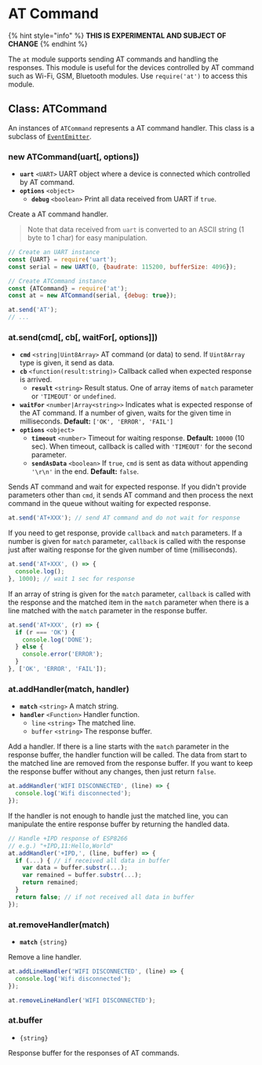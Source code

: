 # AT Command

{% hint style="info" %}
**THIS IS EXPERIMENTAL AND SUBJECT OF CHANGE**
{% endhint %}

The `at` module supports sending AT commands and handling the responses. This module is useful for the devices controlled by AT command such as Wi-Fi, GSM, Bluetooth modules. Use `require('at')` to access this module.

## Class: ATCommand

An instances of `ATCommand` represents a AT command handler. This class is a subclass of [`EventEmitter`](events.md).

### new ATCommand(uart\[, options])

* **`uart`** `<UART>` UART object where a device is connected which controlled by AT command.
* **`options`** `<object>`&#x20;
  * **`debug`** `<boolean>` Print all data received from UART if `true`.

Create a AT command handler.

> Note that data received from `uart` is converted to an ASCII string (1 byte to 1 char) for easy manipulation.

```javascript
// Create an UART instance
const {UART} = require('uart');
const serial = new UART(0, {baudrate: 115200, bufferSize: 4096});

// Create ATCommand instance
const {ATCommand} = require('at');
const at = new ATCommand(serial, {debug: true});

at.send('AT');
// ...
```

### at.send(cmd\[, cb\[, waitFor\[, options]])

* **`cmd`** `<string|Uint8Array>` AT command (or data) to send. If `Uint8Array` type is given, it send as data.
* **`cb`** `<function(result:string)>` Callback called when expected response is arrived.
  * **`result`** `<string>` Result status. One of array items of `match` parameter or `'TIMEOUT'` or `undefined`.
* **`waitFor`** `<number|Array<string>>` Indicates what is expected response of the AT command. If a number of given, waits for the given time in milliseconds. **Default:** `['OK', 'ERROR', 'FAIL']`
* **`options`** `<object>`
  * **`timeout`** `<number>` Timeout for waiting response. **Default:** `10000` (10 sec). When timeout, callback is called with `'TIMEOUT'` for the second parameter.
  * **`sendAsData`** `<boolean>` If `true`, `cmd` is sent as data without appending `'\r\n'` in the end. **Default:** `false`.

Sends AT command and wait for expected response. If you didn't provide parameters other than `cmd`, it sends AT command and then process the next command in the queue without waiting for expected response.

```javascript
at.send('AT+XXX'); // send AT command and do not wait for response
```

If you need to get response, provide `callback` and `match` parameters. If a number is given for `match` parameter, `callback` is called with the response just after waiting response for the given number of time (milliseconds).

```javascript
at.send('AT+XXX', () => {
  console.log();
}, 1000); // wait 1 sec for response
```

If an array of string is given for the `match` parameter, `callback` is called with the response and the matched item in the `match` parameter when there is a line matched with the `match` parameter in the response buffer.

```javascript
at.send('AT+XXX', (r) => {
  if (r === 'OK') {
    console.log('DONE');
  } else {
    console.error('ERROR');
  }
}, ['OK', 'ERROR', 'FAIL']);
```

### at.addHandler(match, handler)

* **`match`** `<string>` A match string.
* **`handler`** `<Function>` Handler function.
  * `line` `<string>` The matched line.
  * `buffer` `<string>` The response buffer.

Add a handler. If there is a line starts with the `match` parameter in the response buffer, the handler function will be called. The data from start to the matched line are removed from the response buffer. If you want to keep the response buffer without any changes, then just return `false`.

```javascript
at.addHandler('WIFI DISCONNECTED', (line) => {
  console.log('Wifi disconnected');
});
```

If the handler is not enough to handle just the matched line, you can manipulate the entire response buffer by returning the handled data.

```javascript
// Handle +IPD response of ESP8266
// e.g.) "+IPD,11:Hello,World"
at.addHandler('+IPD,', (line, buffer) => {
  if (...) { // if received all data in buffer
    var data = buffer.substr(...);
    var remained = buffer.substr(...);
    return remained;
  }
  return false; // if not received all data in buffer
});
```

### at.removeHandler(match)

* **`match`** `{string}`&#x20;

Remove a line handler.

```javascript
at.addLineHandler('WIFI DISCONNECTED', (line) => {
  console.log('Wifi disconnected');
});

at.removeLineHandler('WIFI DISCONNECTED');
```

### at.buffer

* `{string}`

Response buffer for the responses of AT commands.

